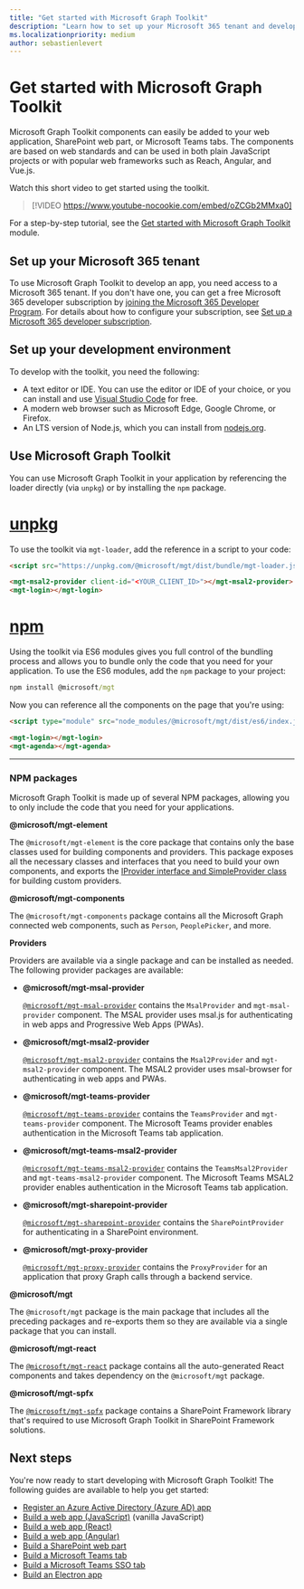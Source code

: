 ```yaml
---
title: "Get started with Microsoft Graph Toolkit"
description: "Learn how to set up your Microsoft 365 tenant and development environment to use Microsoft Graph Toolkit. Install NPM packages for components and providers."
ms.localizationpriority: medium
author: sebastienlevert
---
```


# Get started with Microsoft Graph Toolkit

Microsoft Graph Toolkit components can easily be added to your web application, SharePoint web part, or Microsoft Teams tabs. The components are based on web standards and can be used in both plain JavaScript projects or with popular web frameworks such as Reach, Angular, and Vue.js.

Watch this short video to get started using the toolkit.

> [!VIDEO https://www.youtube-nocookie.com/embed/oZCGb2MMxa0]

For a step-by-step tutorial, see the [Get started with Microsoft Graph Toolkit](/training/modules/msgraph-toolkit-intro/) module. 

## Set up your Microsoft 365 tenant

To use Microsoft Graph Toolkit to develop an app, you need access to a Microsoft 365 tenant. If you don't have one, you can get a free Microsoft 365 developer subscription by [joining the Microsoft 365 Developer Program](https://developer.microsoft.com/microsoft-365/dev-program). For details about how to configure your subscription, see [Set up a Microsoft 365 developer subscription](/office/developer-program/microsoft-365-developer-program-get-started).

## Set up your development environment

To develop with the toolkit, you need the following:

- A text editor or IDE. You can use the editor or IDE of your choice, or you can install and use [Visual Studio Code](https://code.visualstudio.com/download) for free.
- A modern web browser such as Microsoft Edge, Google Chrome, or Firefox.
- An LTS version of Node.js, which you can install from [nodejs.org](https://nodejs.org).

## Use Microsoft Graph Toolkit

You can use Microsoft Graph Toolkit in your application by referencing the loader directly (via `unpkg`) or by installing the `npm` package.

# [unpkg](#tab/html)
To use the toolkit via `mgt-loader`, add the reference in a script to your code:

```html
<script src="https://unpkg.com/@microsoft/mgt/dist/bundle/mgt-loader.js"></script>

<mgt-msal2-provider client-id="<YOUR_CLIENT_ID>"></mgt-msal2-provider>
<mgt-login></mgt-login>
```
# [npm](#tab/npm)
Using the toolkit via ES6 modules gives you full control of the bundling process and allows you to bundle only the code that you need for your application. To use the ES6 modules, add the `npm` package to your project:

```cmd
npm install @microsoft/mgt
```
Now you can reference all the components on the page that you're using:

```html
<script type="module" src="node_modules/@microsoft/mgt/dist/es6/index.js"></script>

<mgt-login></mgt-login>
<mgt-agenda></mgt-agenda>
```


---


### NPM packages

Microsoft Graph Toolkit is made up of several NPM packages, allowing you to only include the code that you need for your applications.

<b>@microsoft/mgt-element</b>

The `@microsoft/mgt-element` is the core package that contains only the base classes used for building components and providers. This package exposes all the necessary classes and interfaces that you need to build your own components, and exports the [IProvider interface and SimpleProvider class](../providers/custom.md) for building custom providers.

<b>@microsoft/mgt-components</b>

The `@microsoft/mgt-components` package contains all the Microsoft Graph connected web components, such as `Person`, `PeoplePicker`, and more. 

**Providers**

Providers are available via a single package and can be installed as needed. The following provider packages are available:

- <b>@microsoft/mgt-msal-provider</b>

    <code>[@microsoft/mgt-msal-provider](../providers/msal.md)</code> contains the `MsalProvider` and `mgt-msal-provider` component. The MSAL provider uses msal.js for authenticating in web apps and Progressive Web Apps (PWAs).

- <b>@microsoft/mgt-msal2-provider</b>

    <code>[@microsoft/mgt-msal2-provider](../providers/msal2.md)</code> contains the `Msal2Provider` and `mgt-msal2-provider` component. The MSAL2 provider uses msal-browser for authenticating in web apps and PWAs.

-  <b>@microsoft/mgt-teams-provider</b>

    <code>[@microsoft/mgt-teams-provider](../providers/teams.md)</code> contains the `TeamsProvider` and `mgt-teams-provider` component. The Microsoft Teams provider enables authentication in the Microsoft Teams tab application.

-  <b>@microsoft/mgt-teams-msal2-provider</b>

    <code>[@microsoft/mgt-teams-msal2-provider](../providers/teams.md)</code> contains the `TeamsMsal2Provider` and `mgt-teams-msal2-provider` component. The Microsoft Teams MSAL2 provider enables authentication in the Microsoft Teams tab application.

- <b>@microsoft/mgt-sharepoint-provider</b>

    <code>[@microsoft/mgt-sharepoint-provider](../providers/sharepoint.md)</code> contains the `SharePointProvider` for authenticating in a SharePoint environment. 

- <b>@microsoft/mgt-proxy-provider</b>

    <code>[@microsoft/mgt-proxy-provider](../providers/proxy.md)</code> contains the `ProxyProvider` for an application that proxy Graph calls through a backend service. 

<b>@microsoft/mgt</b>

The `@microsoft/mgt` package is the main package that includes all the preceding packages and re-exports them so they are available via a single package that you can install. 

<b>@microsoft/mgt-react</b>

The <code>[@microsoft/mgt-react](./mgt-react.md)</code> package contains all the auto-generated React components and takes dependency on the `@microsoft/mgt` package.

<b>@microsoft/mgt-spfx</b>

The <code>[@microsoft/mgt-spfx](./mgt-spfx.md)</code> package contains a SharePoint Framework library that's required to use Microsoft Graph Toolkit in SharePoint Framework solutions.

## Next steps

You're now ready to start developing with Microsoft Graph Toolkit! The following guides are available to help you get started:

- [Register an Azure Active Directory (Azure AD) app](./add-aad-app-registration.md)
- [Build a web app (JavaScript)](./build-a-web-app.md) (vanilla JavaScript)
- [Build a web app (React)](./use-toolkit-with-react.md)
- [Build a web app (Angular)](./use-toolkit-with-angular.md)
- [Build a SharePoint web part](./build-a-sharepoint-web-part.md)
- [Build a Microsoft Teams tab](./build-a-microsoft-teams-tab.md)
- [Build a Microsoft Teams SSO tab](./build-a-microsoft-teams-sso-tab.md)
- [Build an Electron app](./build-an-electron-app.md)
